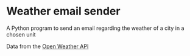 <h1>Weather email sender</h1>
<p>A Python program to send an email regarding the weather of a city in a chosen unit</p>
<p>Data from the <a href="https://openweathermap.org/">Open Weather API</a></p>